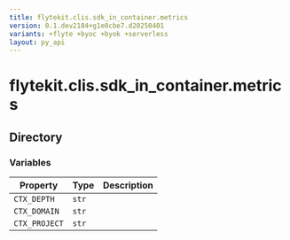 ```yaml
---
title: flytekit.clis.sdk_in_container.metrics
version: 0.1.dev2184+g1e0cbe7.d20250401
variants: +flyte +byoc +byok +serverless
layout: py_api
---
```


# flytekit.clis.sdk_in_container.metrics

## Directory

### Variables

| Property | Type | Description |
|-|-|-|
| `CTX_DEPTH` | `str` |  |
| `CTX_DOMAIN` | `str` |  |
| `CTX_PROJECT` | `str` |  |


